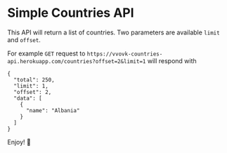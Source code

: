 # Simple Countries API

This API will return a list of countries. Two parameters are available `limit` and `offset`.

For example `GET` request to `https://vvovk-countries-api.herokuapp.com/countries?offset=2&limit=1` will respond with

```
{
  "total": 250,
  "limit": 1,
  "offset": 2,
  "data": [
    {
      "name": "Albania"
    }
  ]
}
```

Enjoy! 🥳
